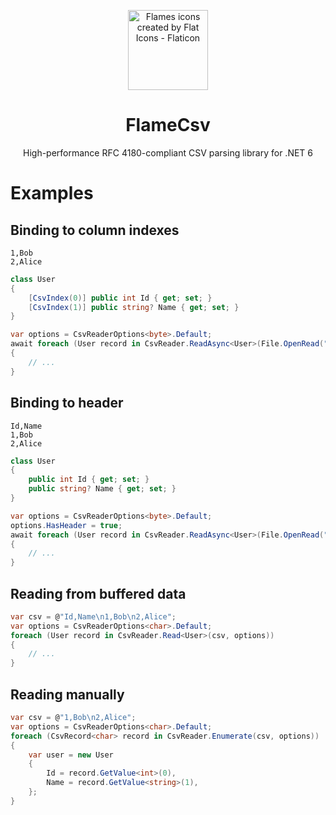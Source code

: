 <p align="center">
  <img
    width="128"
    height="128"
    title="Flames icons created by Flat Icons - Flaticon"
    src="https://user-images.githubusercontent.com/68028366/197605525-a4a8c70f-d757-441b-a26a-adcfaca9ee03.png" />
  <h1 align="center">FlameCsv</h1>
  <p align="center">High-performance RFC 4180-compliant CSV parsing library for .NET 6</p>
</p>

# Examples

## Binding to column indexes
```csv
1,Bob
2,Alice
```
```csharp
class User
{
    [CsvIndex(0)] public int Id { get; set; }
    [CsvIndex(1)] public string? Name { get; set; }
}
```
```csharp
var options = CsvReaderOptions<byte>.Default;
await foreach (User record in CsvReader.ReadAsync<User>(File.OpenRead("/home/ovska/test.csv"), options))
{
    // ...
}
```

## Binding to header
```csv
Id,Name
1,Bob
2,Alice
```
```csharp
class User
{
    public int Id { get; set; }
    public string? Name { get; set; }
}
```
```csharp
var options = CsvReaderOptions<byte>.Default;
options.HasHeader = true;
await foreach (User record in CsvReader.ReadAsync<User>(File.OpenRead("/home/ovska/test.csv"), options))
{
    // ...
}
```

## Reading from buffered data
```csharp
var csv = @"Id,Name\n1,Bob\n2,Alice";
var options = CsvReaderOptions<char>.Default;
foreach (User record in CsvReader.Read<User>(csv, options))
{
    // ...
}
```

## Reading manually
```csharp
var csv = @"1,Bob\n2,Alice";
var options = CsvReaderOptions<char>.Default;
foreach (CsvRecord<char> record in CsvReader.Enumerate(csv, options))
{
    var user = new User
    {
        Id = record.GetValue<int>(0),
        Name = record.GetValue<string>(1),
    };
}
```
